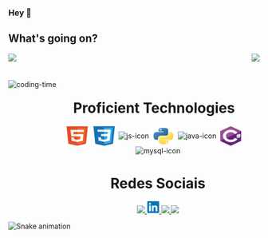 ### Hey 👋 
## What's going on? 

<div>
  <img  height="180em" src="https://github-readme-stats.vercel.app/api?username=trechds&show_icons=true&theme=react&include_all_commits=true&count_private=true"/>
  <img align="right" height="180em" src="https://github-readme-stats.vercel.app/api/top-langs/?username=trechds&layout=compact&langs_count=16&theme=react"/>
</div>
<br>

<div  align="center"> 
  <div style="display: inline_block"><br>
    <img align="left" height="250" alt="coding-time" src="code.gif">
    <h1 align="center">Proficient Technologies</h1>
    <img align="center" height="40" width="50" alt="html-icon" src="https://raw.githubusercontent.com/devicons/devicon/master/icons/html5/html5-original.svg">
    <img align="center" height="40" width="50" alt="css-icon" src="https://raw.githubusercontent.com/devicons/devicon/master/icons/css3/css3-original.svg">
    <img align="center" height="47" width="49" alt="js-icon"  src="https://static.vecteezy.com/system/resources/previews/027/127/463/non_2x/javascript-logo-javascript-icon-transparent-free-png.png">
    <img align="center" height="40" width="50" alt="python-icon" src="https://raw.githubusercontent.com/devicons/devicon/master/icons/python/python-original.svg">
    <img align="center" height="40" width="40" alt="java-icon"  src="https://static-00.iconduck.com/assets.00/java-icon-2048x2048-yxty4s2p.png">
    <img align="center" height="40" width="50" alt="csharp-icon" src="https://raw.githubusercontent.com/devicons/devicon/master/icons/csharp/csharp-original.svg">
    <img align="center" height="37" width="37" alt="mysql-icon" src="https://upload.wikimedia.org/wikipedia/commons/thumb/0/0e/Antu_mysql-workbench.svg/1024px-Antu_mysql-workbench.svg.png">
   </div>
    
  
  <h1 align="center">Redes Sociais</h1>
    <a href = "mailto: trechds@gmail.com">
      <img width="30" src="gmail.svg">
    </a>
    <a href = "https://www.linkedin.com/in/trechds/">
      <img width="25" src="https://raw.githubusercontent.com/devicons/devicon/master/icons/linkedin/linkedin-original.svg">
    </a>
    <a href = "https://www.facebook.com/trechds">
      <img width="35" src="https://static.vecteezy.com/system/resources/previews/018/930/698/original/facebook-logo-facebook-icon-transparent-free-png.png">
    </a>
    <a href = "https://www.instagram.com/thiago.rech/">
      <img width="25" src="https://upload.wikimedia.org/wikipedia/commons/5/58/Instagram-Icon.png">
    </a>
</div>
  
![Snake animation](https://github.com/LuigiGF/LuigiGF/blob/output/github-contribution-grid-snake.svg)

<!--
**trechds/trechds** is a ✨ _special_ ✨ repository because its `README.md` (this file) appears on your GitHub profile.

Here are some ideas to get you started:

- 🔭 I’m currently working on ...
- 🌱 I’m currently learning ...
- 👯 I’m looking to collaborate on ...
- 🤔 I’m looking for help with ...
- 💬 Ask me about ...
- 📫 How to reach me: ...
- 😄 Pronouns: ...
- ⚡ Fun fact: ...
-->
